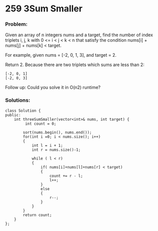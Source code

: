 # 259 3Sum Smaller

### Problem:


Given an array of n integers nums and a target, find the number of index triplets i, j, k with 0 <= i < j < k < n that satisfy the condition nums[i] + nums[j] + nums[k] < target.

For example, given nums = [-2, 0, 1, 3], and target = 2.

Return 2. Because there are two triplets which sums are less than 2:
```
[-2, 0, 1]
[-2, 0, 3]
```
Follow up:
Could you solve it in O(n2) runtime?


### Solutions:
```
class Solution {
public:
    int threeSumSmaller(vector<int>& nums, int target) {
         int count = 0;

        sort(nums.begin(), nums.end());
        for(int i =0; i < nums.size(); i++)
        {
            int l = i + 1;
            int r = nums.size()-1;

            while ( l < r)
            {
                if( nums[i]+nums[l]+nums[r] < target)
                {
                    count += r - l;
                    l++;
                }
                else
                {
                    r--;
                }
            }
        }
        return count;
    }
};
```
